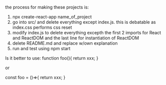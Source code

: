 the process for making these projects is:
1) npx create-react-app name_of_project
2) go into src/ and delete everything except index.js. this is debatable as index.css performs css reset
3) modify index.js to delete everything excepth the first 2 imports for React and ReactDOM and the last line for instantiation of ReactDOM
4) delete README.md and replace w/own explanation
5) run and test using npm start


Is it better to use: 
function foo(){
  return xxx;
}

or

const foo = ()=>{
  return xxx;
}
